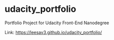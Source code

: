# udacity_portfolio
Portfolio Project for Udacity Front-End Nanodegree

Link: https://leesav3.github.io/udacity_portfolio/
